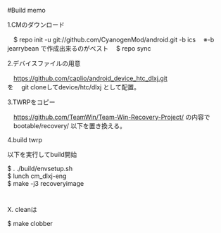 #Build memo

1.CMのダウンロード

　$ repo init -u git://github.com/CyanogenMod/android.git -b ics
　※-b jearrybean で作成出来るのがベスト
　$ repo sync

2.デバイスファイルの用意

　https://github.com/caplio/android_device_htc_dlxj.git<BR>を
　git cloneしてdevice/htc/dlxj として配置。

3.TWRPをコピー

　https://github.com/TeamWin/Team-Win-Recovery-Project/ の内容で<BR>
　bootable/recovery/ 以下を置き換える。

4.build twrp

   以下を実行してbuild開始

   $ . ./build/envsetup.sh  
   $ lunch cm_dlxj-eng  
   $ make -j3 recoveryimage  
　　  
　　  
X. cleanは

   $ make clobber

